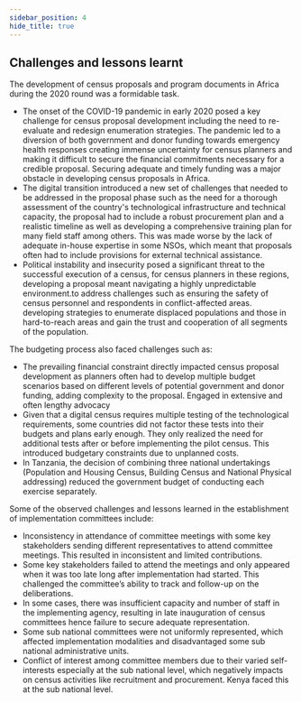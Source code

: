```yaml
---
sidebar_position: 4
hide_title: true
---
```


## Challenges and lessons learnt

The development of census proposals and program documents in Africa during the 2020 round was a formidable task.

*   The onset of the COVID-19 pandemic in early 2020 posed a key challenge for census proposal development including the need to re-evaluate and redesign enumeration strategies. The pandemic led to a diversion of both government and donor funding towards emergency health responses creating immense uncertainty for census planners and making it difficult to secure the financial commitments necessary for a credible proposal. Securing adequate and timely funding was a major obstacle in developing census proposals in Africa.
*   The digital transition introduced a new set of challenges that needed to be addressed in the proposal phase such as the need for a thorough assessment of the country's technological infrastructure and technical capacity, the proposal had to include a robust procurement plan and a realistic timeline as well as developing a comprehensive training plan for many field staff among others. This was made worse by the lack of adequate in-house expertise in some NSOs, which meant that proposals often had to include provisions for external technical assistance.
*   Political instability and insecurity posed a significant threat to the successful execution of a census, for census planners in these regions, developing a proposal meant navigating a highly unpredictable environment.to address challenges such as ensuring the safety of census personnel and respondents in conflict-affected areas. developing strategies to enumerate displaced populations and those in hard-to-reach areas and gain the trust and cooperation of all segments of the population.

The budgeting process also faced challenges such as:

*   The prevailing financial constraint directly impacted census proposal development as planners often had to develop multiple budget scenarios based on different levels of potential government and donor funding, adding complexity to the proposal. Engaged in extensive and often lengthy advocacy
*   Given that a digital census requires multiple testing of the technological requirements, some countries did not factor these tests into their budgets and plans early enough. They only realized the need for additional tests after or before implementing the pilot census. This introduced budgetary constraints due to unplanned costs.
*   In Tanzania, the decision of combining three national undertakings (Population and Housing Census, Building Census and National Physical addressing) reduced the government budget of conducting each exercise separately.

Some of the observed challenges and lessons learned in the establishment of implementation committees include:

*   Inconsistency in attendance of committee meetings with some key stakeholders sending different representatives to attend committee meetings. This resulted in inconsistent and limited contributions.
*   Some key stakeholders failed to attend the meetings and only appeared when it was too late long after implementation had started. This challenged the committee’s ability to track and follow-up on the deliberations.
*   In some cases, there was insufficient capacity and number of staff in the implementing agency, resulting in late inauguration of census committees hence failure to secure adequate representation.
*   Some sub national committees were not uniformly represented, which affected implementation modalities and disadvantaged some sub national administrative units.
*   Conflict of interest among committee members due to their varied self- interests especially at the sub national level, which negatively impacts on census activities like recruitment and procurement. Kenya faced this at the sub national level.
